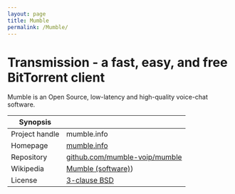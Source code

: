 ```yaml
---
layout: page
title: Mumble
permalink: /Mumble/
---
```


# Transmission - a fast, easy, and free BitTorrent client 

Mumble is an Open Source, low-latency and high-quality voice-chat software.


| Synopsis         |  |
|------------------|--|
| Project handle   | mumble.info |
| Homepage         | [mumble.info](https://www.mumble.info/) |
| Repository       | [github.com/mumble-voip/mumble](https://github.com/mumble-voip/mumble) |
| Wikipedia        | [Mumble (software)](https://en.wikipedia.org/wiki/Mumble_%28software%29)) |
| License          | [3-clause BSD](https://opensource.org/licenses/BSD-3-Clause) |

